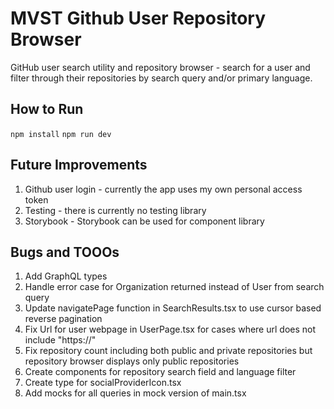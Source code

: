 # MVST Github User Repository Browser

GitHub user search utility and repository browser - search for a user and filter through their repositories by search query and/or primary language.

## How to Run

`npm install`
`npm run dev`

## Future Improvements

1. Github user login - currently the app uses my own personal access token
2. Testing - there is currently no testing library
3. Storybook - Storybook can be used for component library

## Bugs and TOOOs

1. Add GraphQL types
2. Handle error case for Organization returned instead of User from search query
3. Update navigatePage function in SearchResults.tsx to use cursor based reverse pagination
4. Fix Url for user webpage in UserPage.tsx for cases where url does not include "https://"
5. Fix repository count including both public and private repositories but repository browser displays only public repositories
6. Create components for repository search field and language filter
7. Create type for socialProviderIcon.tsx
8. Add mocks for all queries in mock version of main.tsx
